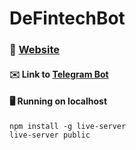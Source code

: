 # DeFintechBot

### :bank: [Website](https://defintech-bot.vercel.app/)
#### :envelope: Link to [Telegram Bot](https://t.me/DeFintechBot)
#### :desktop_computer: Running on localhost
`npm install -g live-server`
<br>
`live-server public`
<br>


